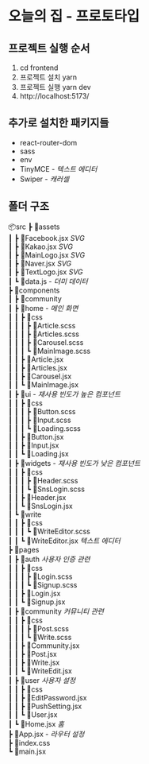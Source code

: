 # 오늘의 집 - 프로토타입

## 프로젝트 실행 순서

1. cd frontend
2. 프로젝트 설치 yarn
3. 프로젝트 실행 yarn dev
4. http://localhost:5173/

## 추가로 설치한 패키지들

- react-router-dom
- sass
- env
- TinyMCE - _텍스트 에디터_
- Swiper - _캐러셀_

## 폴더 구조

📦src
┣ 📂assets  
┃ ┣ 📜Facebook.jsx _SVG_  
┃ ┣ 📜Kakao.jsx _SVG_  
┃ ┣ 📜MainLogo.jsx _SVG_  
┃ ┣ 📜Naver.jsx _SVG_  
┃ ┣ 📜TextLogo.jsx _SVG_  
┃ ┗ 📜data.js - _더미 데이터_  
┣ 📂components  
┃ ┣ 📂community  
┃ ┣ 📂home - _메인 화면_  
┃ ┃ ┣ 📂css  
┃ ┃ ┃ ┣ 📜Article.scss  
┃ ┃ ┃ ┣ 📜Articles.scss  
┃ ┃ ┃ ┣ 📜Carousel.scss  
┃ ┃ ┃ ┗ 📜MainImage.scss  
┃ ┃ ┣ 📜Article.jsx  
┃ ┃ ┣ 📜Articles.jsx  
┃ ┃ ┣ 📜Carousel.jsx  
┃ ┃ ┗ 📜MainImage.jsx  
┃ ┣ 📂ui - _재사용 빈도가 높은 컴포넌트_  
┃ ┃ ┣ 📂css  
┃ ┃ ┃ ┣ 📜Button.scss  
┃ ┃ ┃ ┣ 📜Input.scss  
┃ ┃ ┃ ┗ 📜Loading.scss  
┃ ┃ ┣ 📜Button.jsx  
┃ ┃ ┣ 📜Input.jsx  
┃ ┃ ┗ 📜Loading.jsx  
┃ ┣ 📂widgets - _재사용 빈도가 낮은 컴포넌트_  
┃ ┃ ┣ 📂css  
┃ ┃ ┃ ┣ 📜Header.scss  
┃ ┃ ┃ ┗ 📜SnsLogin.scss  
┃ ┃ ┣ 📜Header.jsx  
┃ ┃ ┗ 📜SnsLogin.jsx  
┃ ┗ 📂write  
┃ ┃ ┣ 📂css  
┃ ┃ ┃ ┗ 📜WriteEditor.scss  
┃ ┃ ┗ 📜WriteEditor.jsx _텍스트 에디터_  
┣ 📂pages  
┃ ┣ 📂auth _사용자 인증 관련_  
┃ ┃ ┣ 📂css  
┃ ┃ ┃ ┣ 📜Login.scss  
┃ ┃ ┃ ┗ 📜Signup.scss  
┃ ┃ ┣ 📜Login.jsx  
┃ ┃ ┗ 📜Signup.jsx  
┃ ┣ 📂community _커뮤니티 관련_  
┃ ┃ ┣ 📂css  
┃ ┃ ┃ ┣ 📜Post.scss  
┃ ┃ ┃ ┗ 📜Write.scss  
┃ ┃ ┣ 📜Community.jsx  
┃ ┃ ┣ 📜Post.jsx  
┃ ┃ ┣ 📜Write.jsx  
┃ ┃ ┗ 📜WriteEdit.jsx  
┃ ┣ 📂user _사용자 설정_  
┃ ┃ ┣ 📂css  
┃ ┃ ┣ 📜EditPassword.jsx  
┃ ┃ ┣ 📜PushSetting.jsx  
┃ ┃ ┗ 📜User.jsx  
┃ ┗ 📜Home.jsx _홈_  
┣ 📜App.jsx - _라우터 설정_  
┣ 📜index.css  
┗ 📜main.jsx
